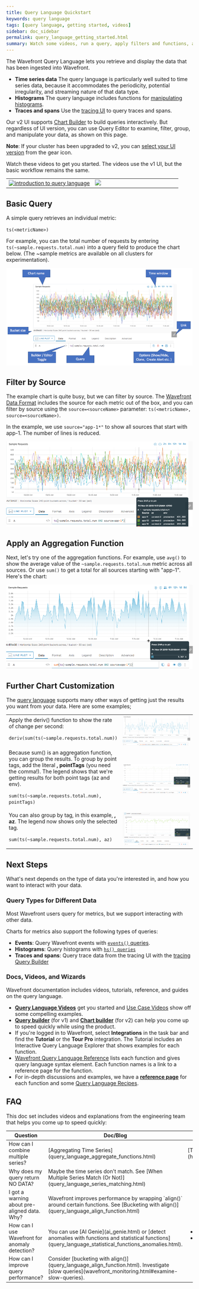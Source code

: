 ```yaml
---
title: Query Language Quickstart
keywords: query language
tags: [query language, getting started, videos]
sidebar: doc_sidebar
permalink: query_language_getting_started.html
summary: Watch some videos, run a query, apply filters and functions, and more.
---
```

The Wavefront Query Language lets you retrieve and display the data that has been ingested into Wavefront.
* **Time series data** The query language is particularly well suited to time series data, because it accommodates the periodicity, potential irregularity, and streaming nature of that data type.
* **Histograms** The query language includes functions for [manipulating histograms](query_language_reference.html#histogram-functions).
* **Traces and spans** Use the [tracing UI](tracing_ui_overview.html) to query traces and spans. 

Our v2 UI supports [Chart Builder](chart_builder.html) to build queries interactively. But regardless of UI version, you can use Query Editor to examine, filter, group, and manipulate your data, as shown on this page.

**Note**: If your cluster has been upgraded to v2, you can [select your UI version](users_account_managing.html#switch-between-ui-versions) from the gear icon.

Watch these videos to get you started. The videos use the v1 UI, but the basic workflow remains the same.

<table style="width: 100%;">
<tbody>
<tr><td width="50%"><a href="https://vmwarelearningzone.vmware.com/oltpublish/site/openlearn.do?dispatch=previewLesson&id=60b992dc-dc7a-11e7-a6ac-0cc47a352510&inner=true&player2=true"><img src="/images/v_ql_intro.png" alt="introduction to query language"/></a></td>
<td width="50%"><a href="https://vmwarelearningzone.vmware.com/oltpublish/site/openlearn.do?dispatch=previewLesson&id=61f9391c-dc7a-11e7-a6ac-0cc47a352510&inner=true&player2=true"><img src="/images/v_ql_basics.png"/></a></td></tr>
</tbody>
</table>

## Basic Query

A simple query retrieves an individual metric:

`ts(<metricName>)`

For example, you can the total number of requests by entering `ts(~sample.requests.total.num)` into a query field to produce the chart below. (The ~sample metrics are available on all clusters for experimentation).

![base query](images/v2_quickstart_simple.png)


## Filter by Source

The example chart is quite busy, but we can filter by source. The [Wavefront Data Format](wavefront_data_format.html) includes the source for each metric out of the box, and you can filter by source using the `source=<sourceName>` parameter: `ts(<metricName>, source=<sourceName>)`.

In the example, we use `source="app-1*"` to show all sources that start with app-1. The number of lines is reduced.

![filtered query](images/v2_quickstart_filtered.png)

## Apply an Aggregation Function

Next, let's try one of the aggregation functions. For example, use `avg()` to show the average value of the `~sample.requests.total.num` metric across all sources. Or use `sum()` to get a total for all sources starting with "app-1". Here's the chart:

![summed query](images/v2_quickstart_sum.png)

## Further Chart Customization

The [query language](query_language_reference.html) supports many other ways of getting just the results you want from your data. Here are some examples;

<table style="width: 100%;">
<tbody>
<tr>
<td width="40%">
Apply the deriv() function to show the rate of change per second:
<p><code>deriv(sum(ts(~sample.requests.total.num))</code></p> </td>
<td width="60%"><img src="/images/v2_quickstart_deriv.png" alt="create dashboard"></td>
</tr>
<tr>
<td width="40%">
Because sum() is an aggregation function, you can group the results. To group by point tags, add the literal <strong>, pointTags</strong> (you need the comma!). The legend shows that we're getting results for both point tags (az and env).

<p><code>sum(ts(~sample.requests.total.num), pointTags)</code></p> </td>
<td width="60%"><img src="/images/v2_quickstart_pointTags.png" alt="group by point tags"></td>
</tr>
<tr>
<td width="40%">
You can also group by tag, in this example, <strong>, az</strong>. The legend now shows only the selected tag.
<p><code>sum(ts(~sample.requests.total.num), az)</code></p> </td>
<td width="60%"><img src="/images/v2_quickstart_tag.png" alt="group by tag"></td>
</tr>
</tbody>
</table>


## Next Steps

What's next depends on the type of data you're interested in, and how you want to interact with your data.

### Query Types for Different Data

Most Wavefront users query for metrics, but we support interacting with other data.

Charts for metrics also support the following types of queries:
* **Events**: Query Wavefront events with [`events()` queries](query_language_reference.html#event-functions).
* **Histograms**: Query histograms with [`hs() queries`](proxies_histograms.html#querying-histogram-metrics)
* **Traces and spans**: Query trace data from the tracing UI with the [tracing Query Builder](trace_data_query.html)

### Docs, Videos, and Wizards

Wavefront documentation includes videos, tutorials, reference, and guides on the query language.

- **[Query Language Videos](videos_query_language.html)** get you started and [Use Case Videos](wavefront_use_cases.html) show off some compelling examples.
- **[Query builder](query_language_query_builder.html)** (for v1) and **[Chart builder](chart_builder.html)** (for v2) can help you come up to speed quickly while using the product.
- If you're logged in to Wavefront, select **Integrations** in the task bar and find the **Tutorial** or the **Tour Pro** integration. The Tutorial includes an Interactive Query Language Explorer that shows examples for each function.
- [Wavefront Query Language Reference](query_language_reference.html) lists each function and gives query language syntax element. Each function names is a link to a reference page for the function.
- For in-depth discussions and examples, we have a **[reference page](label_query%20language.html)** for each function and some [Query Language Recipes](query_language_recipes.html).

## FAQ

This doc set includes videos and explanations from the engineering team that helps you come up to speed quickly:

<table style="width: 100%;">
<tbody>
<thead>
<tr><th width="40%">Question</th><th width="30%">Doc/Blog</th><th width="30%">Video</th></tr>
</thead>
<tr>
<td>How can I combine multiple series?</td>
<td markdown="span">[Aggregating Time Series](query_language_aggregate_functions.html) </td>
<td markdown="span">[Time Series and Interpolation](https://youtu.be/9LnDszVrJs4) </td></tr>
<tr>
<td>Why does my query return NO DATA?</td>
<td markdown="span">Maybe the time series don't match. See [When Multiple Series Match (Or Not)](query_language_series_matching.html) </td>
<td> </td></tr>
<tr>
<td>I got a warning about pre-aligned data. Why? </td>
<td markdown="span">Wavefront improves performance by wrapping `align()` around certain functions. See [Bucketing with align()](query_language_align_function.html) </td>
<td> </td></tr>
<tr>
<td>How can I use Wavefront for anomaly detection?</td>
<td markdown="span">You can use [AI Genie](ai_genie.html) or [detect anomalies with functions and statistical functions](query_language_statistical_functions_anomalies.html). </td>
<td><ul><li><a href="https://youtu.be/XiSkNETTfCI">AI Genie Anomaly Detection</a></li>
<li><a href="https://youtu.be/I-Z9d94Zi7Y">Anomaly Detection with Functions</a></li></ul> </td></tr>
<tr>
<td>How can I improve query performance?</td>
<td markdown="span">Consider [bucketing with align()](query_language_align_function.html).
Investigate [slow queries](wavefront_monitoring.html#examine-slow-queries).</td> <td> </td></tr>

</tbody>
</table>

<!---
<tr>
<td>How do time windows work?</td>
<td markdown=span>Wavefront supports [moving time window functions](). </a>.
Investigate <a href="https://docs.wavefront.com/dashboards_slow_queries.html">slow queries</a>.</td><td> </td></tr>
<tr>
<td>How do I calculate the moving averate over a set of time (e.g. 24 hours)?</td>
<td markdown=span>Use a moving time window function. See [Calculating Continuous Aggregation with Moving Window Functions](query_language_windows_trends.html#calculating-continuous-aggregation-with-moving-window-functions).</td><td> </td></tr>
<tr>
<td>How do I calculate over a specified of time (e.g. daily average)?</td>
<td markdown=span>Use a tumbling time window. See [Tumbling Windows Examples](query_language_windows_trends.html#tumbling-window-examples).</td><td> </td></tr>
--->
